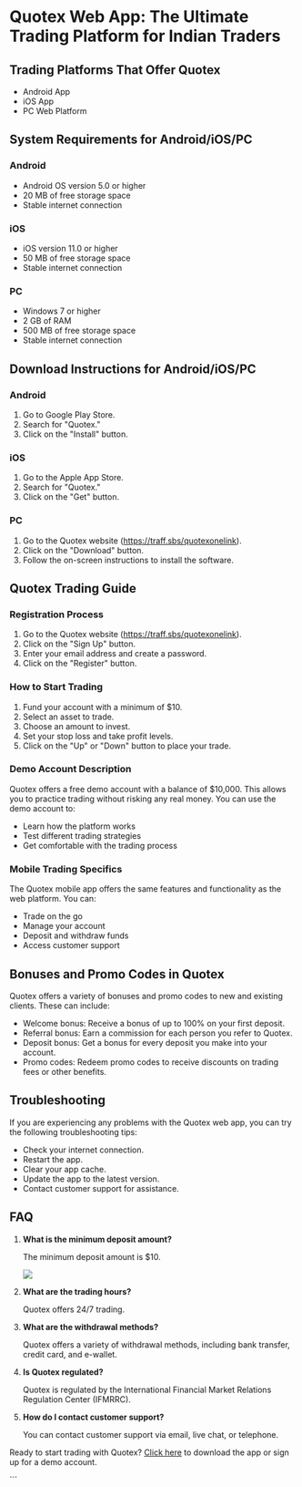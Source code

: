 # Quotex Web App: The Ultimate Trading Platform for Indian Traders

## Trading Platforms That Offer Quotex

-   Android App
-   iOS App
-   PC Web Platform

## System Requirements for Android/iOS/PC

### Android

-   Android OS version 5.0 or higher
-   20 MB of free storage space
-   Stable internet connection

### iOS

-   iOS version 11.0 or higher
-   50 MB of free storage space
-   Stable internet connection

### PC

-   Windows 7 or higher
-   2 GB of RAM
-   500 MB of free storage space
-   Stable internet connection

## Download Instructions for Android/iOS/PC

### Android

1.  Go to Google Play Store.
2.  Search for "Quotex."
3.  Click on the "Install" button.

### iOS

1.  Go to the Apple App Store.
2.  Search for "Quotex."
3.  Click on the "Get" button.

### PC

1.  Go to the Quotex website (https://traff.sbs/quotexonelink).
2.  Click on the "Download" button.
3.  Follow the on-screen instructions to install the software.

## Quotex Trading Guide

### Registration Process

1.  Go to the Quotex website (https://traff.sbs/quotexonelink).
2.  Click on the "Sign Up" button.
3.  Enter your email address and create a password.
4.  Click on the "Register" button.

### How to Start Trading

1.  Fund your account with a minimum of \$10.
2.  Select an asset to trade.
3.  Choose an amount to invest.
4.  Set your stop loss and take profit levels.
5.  Click on the "Up" or "Down" button to place your trade.

### Demo Account Description

Quotex offers a free demo account with a balance of \$10,000. This
allows you to practice trading without risking any real money. You can
use the demo account to:

-   Learn how the platform works
-   Test different trading strategies
-   Get comfortable with the trading process

### Mobile Trading Specifics

The Quotex mobile app offers the same features and functionality as the
web platform. You can:

-   Trade on the go
-   Manage your account
-   Deposit and withdraw funds
-   Access customer support

## Bonuses and Promo Codes in Quotex

Quotex offers a variety of bonuses and promo codes to new and existing
clients. These can include:

-   Welcome bonus: Receive a bonus of up to 100% on your first deposit.
-   Referral bonus: Earn a commission for each person you refer to
    Quotex.
-   Deposit bonus: Get a bonus for every deposit you make into your
    account.
-   Promo codes: Redeem promo codes to receive discounts on trading fees
    or other benefits.

## Troubleshooting

If you are experiencing any problems with the Quotex web app, you can
try the following troubleshooting tips:

-   Check your internet connection.
-   Restart the app.
-   Clear your app cache.
-   Update the app to the latest version.
-   Contact customer support for assistance.

## FAQ

1.  **What is the minimum deposit amount?**

    The minimum deposit amount is \$10.

    [![](https://static.quotex.io/files/5_en/300_250.jpg)](https://traff.sbs/brokerqxsignupf)

2.  **What are the trading hours?**

    Quotex offers 24/7 trading.

3.  **What are the withdrawal methods?**

    Quotex offers a variety of withdrawal methods, including bank
    transfer, credit card, and e-wallet.

4.  **Is Quotex regulated?**

    Quotex is regulated by the International Financial Market Relations
    Regulation Center (IFMRRC).

5.  **How do I contact customer support?**

    You can contact customer support via email, live chat, or telephone.

Ready to start trading with Quotex? [Click
here](\%22https://traff.sbs/quotexonelink\%22) to download the app or
sign up for a demo account.

\`\`\`

